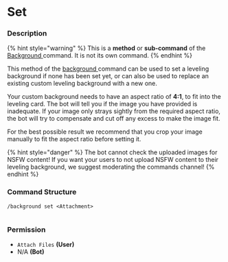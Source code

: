 # Set

### Description

{% hint style="warning" %}
This is a **method** or **sub-command** of the [Background ](./)command. It is not its own command.
{% endhint %}

This method of the [background ](./)command can be used to set a leveling background if none has been set yet, or can also be used to replace an existing custom leveling background with a new one.

Your custom background needs to have an aspect ratio of **4:1**, to fit into the leveling card. The bot will tell you if the image you have provided is inadequate. If your image only strays sightly from the required aspect ratio, the bot will try to compensate and cut off any excess to make the image fit.

For the best possible result we recommend that you crop your image manually to fit the aspect ratio before setting it.

{% hint style="danger" %}
The bot cannot check the uploaded images for NSFW content! If you want your users to not upload NSFW content to their leveling background, we suggest moderating the commands channel!
{% endhint %}

### Command Structure

```
/background set <Attachment>
```

<figure><img src="https://i.imgur.com/mCI9pym.png" alt=""><figcaption></figcaption></figure>

### **Permission**

* `Attach Files` **(User)**
* N/A **(Bot)**
